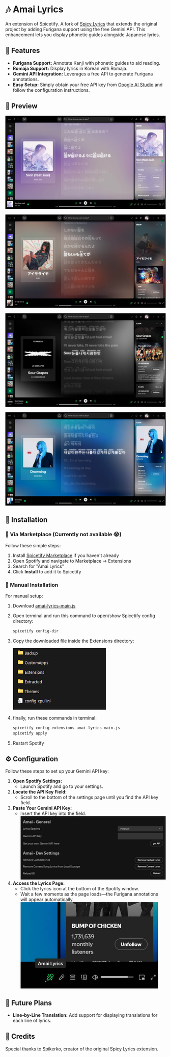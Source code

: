 # 🎶 Amai Lyrics

An extension of Spicetify. A fork of [Spicy Lyrics](https://spicylyrics.org/) that extends the original project by adding Furigana support using the free Gemini API. This enhancement lets you display phonetic guides alongside Japanese lyrics.

## 🌟 Features

- **Furigana Support:** Annotate Kanji with phonetic guides to aid reading.
- **Romaja Support:** Display lyrics in Korean with Romaja.
- **Gemini API Integration:** Leverages a free API to generate Furigana annotations.
- **Easy Setup:** Simply obtain your free API key from [Google AI Studio](https://aistudio.google.com/app/apikey) and follow the configuration instructions.

## 👀 Preview

![Extension Preview](./previews/preview-large-jp.jpg)

![Extension Preview](./previews/preview-large-jp2.jpg)

![Extension Preview](./previews/preview-large-kr.jpg)

![Extension Preview](./previews/preview-large-kr2.jpg)

## 🚀 Installation

### 🛒 Via Marketplace (Currently not available 😭)

Follow these simple steps:

1. Install [Spicetify Marketplace](https://github.com/spicetify/spicetify-marketplace) if you haven't already
2. Open Spotify and navigate to Marketplace → Extensions
3. Search for "Amai Lyrics"
4. Click **Install** to add it to Spicetify

### 🔧 Manual Installation

For manual setup:

1. Download [amai-lyrics-main.js](https://github.com/hudzax/amai-lyrics/releases/latest/download/amai-lyrics-main.js)
2. Open terminal and run this command to open/show Spicetify config directory:
   ```bash
   spicetify config-dir
   ```
3. Copy the downloaded file inside the Extensions directory:

   ![Config Screenshot](./previews/config-dir.jpg)

4. finally, run these commands in terminal:
   ```bash
   spicetify config extensions amai-lyrics-main.js
   spicetify apply
   ```
5. Restart Spotify

## ⚙️ Configuration

Follow these steps to set up your Gemini API key:

1. **Open Spotify Settings:**
   - Launch Spotify and go to your settings.
2. **Locate the API Key Field:**
   - Scroll to the bottom of the settings page until you find the API key field.
3. **Paste Your Gemini API Key:**
   - Insert the API key into the field.
     ![Settings Screenshot](./previews/settings.jpg)
4. **Access the Lyrics Page:**
   - Click the lyrics icon at the bottom of the Spotify window.
   - Wait a few moments as the page loads—the Furigana annotations will appear automatically.
     ![Toggle lyrics](./previews/toggle-lyrics-page.jpg)

## 🌟 Future Plans

- **Line-by-Line Translation:** Add support for displaying translations for each line of lyrics.

## 🙏 Credits

Special thanks to Spikerko, creator of the original Spicy Lyrics extension.
